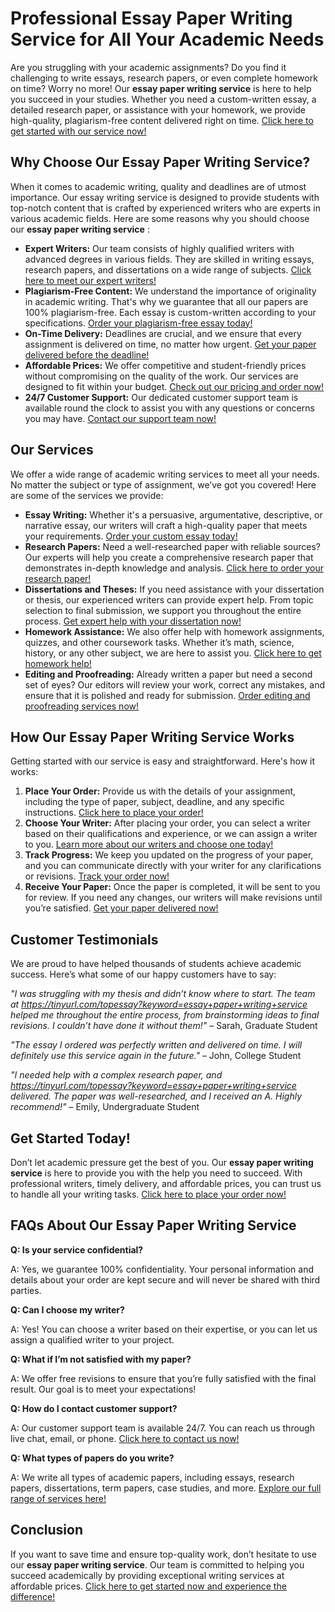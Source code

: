 # Professional Essay Paper Writing Service for All Your Academic Needs

Are you struggling with your academic assignments? Do you find it challenging to write essays, research papers, or even complete homework on time? Worry no more! Our **essay paper writing service** is here to help you succeed in your studies. Whether you need a custom-written essay, a detailed research paper, or assistance with your homework, we provide high-quality, plagiarism-free content delivered right on time. [Click here to get started with our service now!](https://tinyurl.com/topessay?keyword=essay+paper+writing+service)

## Why Choose Our Essay Paper Writing Service?

When it comes to academic writing, quality and deadlines are of utmost importance. Our essay writing service is designed to provide students with top-notch content that is crafted by experienced writers who are experts in various academic fields. Here are some reasons why you should choose our **essay paper writing service** :

- **Expert Writers:** Our team consists of highly qualified writers with advanced degrees in various fields. They are skilled in writing essays, research papers, and dissertations on a wide range of subjects. [Click here to meet our expert writers!](https://tinyurl.com/topessay?keyword=essay+paper+writing+service)
- **Plagiarism-Free Content:** We understand the importance of originality in academic writing. That's why we guarantee that all our papers are 100% plagiarism-free. Each essay is custom-written according to your specifications. [Order your plagiarism-free essay today!](https://tinyurl.com/topessay?keyword=essay+paper+writing+service)
- **On-Time Delivery:** Deadlines are crucial, and we ensure that every assignment is delivered on time, no matter how urgent. [Get your paper delivered before the deadline!](https://tinyurl.com/topessay?keyword=essay+paper+writing+service)
- **Affordable Prices:** We offer competitive and student-friendly prices without compromising on the quality of the work. Our services are designed to fit within your budget. [Check out our pricing and order now!](https://tinyurl.com/topessay?keyword=essay+paper+writing+service)
- **24/7 Customer Support:** Our dedicated customer support team is available round the clock to assist you with any questions or concerns you may have. [Contact our support team now!](https://tinyurl.com/topessay?keyword=essay+paper+writing+service)

## Our Services

We offer a wide range of academic writing services to meet all your needs. No matter the subject or type of assignment, we’ve got you covered! Here are some of the services we provide:

- **Essay Writing:** Whether it's a persuasive, argumentative, descriptive, or narrative essay, our writers will craft a high-quality paper that meets your requirements. [Order your custom essay today!](https://tinyurl.com/topessay?keyword=essay+paper+writing+service)
- **Research Papers:** Need a well-researched paper with reliable sources? Our experts will help you create a comprehensive research paper that demonstrates in-depth knowledge and analysis. [Click here to order your research paper!](https://tinyurl.com/topessay?keyword=essay+paper+writing+service)
- **Dissertations and Theses:** If you need assistance with your dissertation or thesis, our experienced writers can provide expert help. From topic selection to final submission, we support you throughout the entire process. [Get expert help with your dissertation now!](https://tinyurl.com/topessay?keyword=essay+paper+writing+service)
- **Homework Assistance:** We also offer help with homework assignments, quizzes, and other coursework tasks. Whether it’s math, science, history, or any other subject, we are here to assist you. [Click here to get homework help!](https://tinyurl.com/topessay?keyword=essay+paper+writing+service)
- **Editing and Proofreading:** Already written a paper but need a second set of eyes? Our editors will review your work, correct any mistakes, and ensure that it is polished and ready for submission. [Order editing and proofreading services now!](https://tinyurl.com/topessay?keyword=essay+paper+writing+service)

## How Our Essay Paper Writing Service Works

Getting started with our service is easy and straightforward. Here's how it works:

1. **Place Your Order:** Provide us with the details of your assignment, including the type of paper, subject, deadline, and any specific instructions. [Click here to place your order!](https://tinyurl.com/topessay?keyword=essay+paper+writing+service)
2. **Choose Your Writer:** After placing your order, you can select a writer based on their qualifications and experience, or we can assign a writer to you. [Learn more about our writers and choose one today!](https://tinyurl.com/topessay?keyword=essay+paper+writing+service)
3. **Track Progress:** We keep you updated on the progress of your paper, and you can communicate directly with your writer for any clarifications or revisions. [Track your order now!](https://tinyurl.com/topessay?keyword=essay+paper+writing+service)
4. **Receive Your Paper:** Once the paper is completed, it will be sent to you for review. If you need any changes, our writers will make revisions until you’re satisfied. [Get your paper delivered now!](https://tinyurl.com/topessay?keyword=essay+paper+writing+service)

## Customer Testimonials

We are proud to have helped thousands of students achieve academic success. Here’s what some of our happy customers have to say:

_"I was struggling with my thesis and didn’t know where to start. The team at https://tinyurl.com/topessay?keyword=essay+paper+writing+service helped me throughout the entire process, from brainstorming ideas to final revisions. I couldn’t have done it without them!"_ – Sarah, Graduate Student

_"The essay I ordered was perfectly written and delivered on time. I will definitely use this service again in the future."_ – John, College Student

_"I needed help with a complex research paper, and https://tinyurl.com/topessay?keyword=essay+paper+writing+service delivered. The paper was well-researched, and I received an A. Highly recommend!"_ – Emily, Undergraduate Student

## Get Started Today!

Don’t let academic pressure get the best of you. Our **essay paper writing service** is here to provide you with the help you need to succeed. With professional writers, timely delivery, and affordable prices, you can trust us to handle all your writing tasks. [Click here to place your order now!](https://tinyurl.com/topessay?keyword=essay+paper+writing+service)

## FAQs About Our Essay Paper Writing Service

**Q: Is your service confidential?**

A: Yes, we guarantee 100% confidentiality. Your personal information and details about your order are kept secure and will never be shared with third parties.

**Q: Can I choose my writer?**

A: Yes! You can choose a writer based on their expertise, or you can let us assign a qualified writer to your project.

**Q: What if I’m not satisfied with my paper?**

A: We offer free revisions to ensure that you’re fully satisfied with the final result. Our goal is to meet your expectations!

**Q: How do I contact customer support?**

A: Our customer support team is available 24/7. You can reach us through live chat, email, or phone. [Click here to contact us now!](https://tinyurl.com/topessay?keyword=essay+paper+writing+service)

**Q: What types of papers do you write?**

A: We write all types of academic papers, including essays, research papers, dissertations, term papers, case studies, and more. [Explore our full range of services here!](https://tinyurl.com/topessay?keyword=essay+paper+writing+service)

## Conclusion

If you want to save time and ensure top-quality work, don’t hesitate to use our **essay paper writing service**. Our team is committed to helping you succeed academically by providing exceptional writing services at affordable prices. [Click here to get started now and experience the difference!](https://tinyurl.com/topessay?keyword=essay+paper+writing+service)

